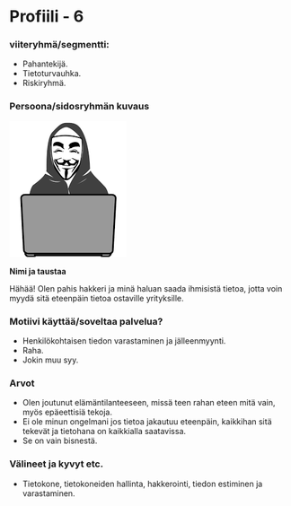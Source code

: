 # Profiili - 6



### viiteryhmä/segmentti:

* Pahantekijä.
* Tietoturvauhka.
* Riskiryhmä.


### Persoona/sidosryhmän kuvaus

![](dokumentit/02-vaatimusmaarittely/kuvat/Hacker.png)


**Nimi ja taustaa**

Hähää! Olen pahis hakkeri ja minä haluan saada ihmisistä tietoa, jotta voin myydä sitä eteenpäin tietoa ostaville yrityksille.

### Motiivi käyttää/soveltaa palvelua? 

* Henkilökohtaisen tiedon varastaminen ja jälleenmyynti.
* Raha.
* Jokin muu syy. 


### Arvot  

* Olen joutunut elämäntilanteeseen, missä teen rahan eteen mitä vain, myös epäeettisiä tekoja.
* Ei ole minun ongelmani jos tietoa jakautuu eteenpäin, kaikkihan sitä tekevät ja tietohana on kaikkialla saatavissa.
* Se on vain bisnestä.


### Välineet ja kyvyt etc.

* Tietokone, tietokoneiden hallinta, hakkerointi, tiedon estiminen ja varastaminen.